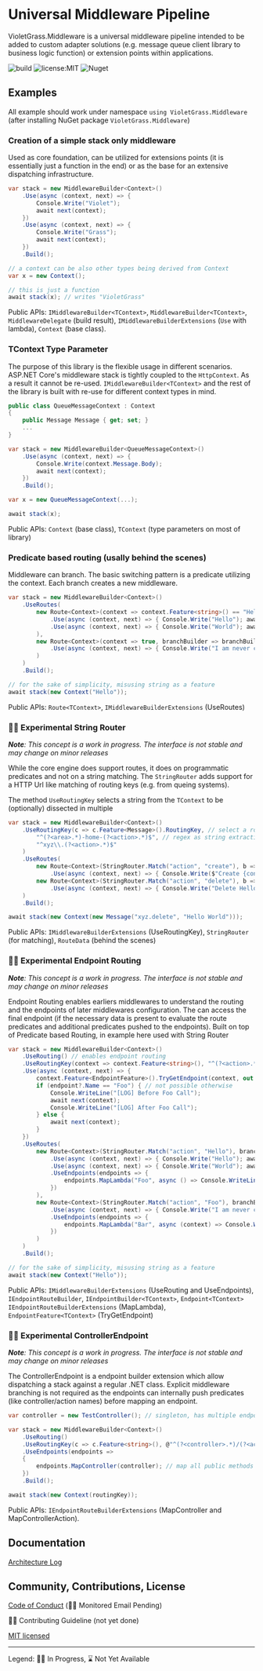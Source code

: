 # Universal Middleware Pipeline

VioletGrass.Middleware is a universal middleware pipeline intended to be added to custom adapter solutions (e.g. message queue client library to business logic function) or extension points within applications.

![build](https://github.com/violetgrass/middleware/workflows/Build-CI/badge.svg)
![license:MIT](https://img.shields.io/github/license/violetgrass/middleware?style=flat-square)
![Nuget](https://img.shields.io/nuget/v/VioletGrass.Middleware?style=flat-square)

## Examples

All example should work under namespace `using VioletGrass.Middleware` (after installing NuGet package `VioletGrass.Middleware`)

### Creation of a simple stack only middleware

Used as core foundation, can be utilized for extensions points (it is essentially just a function in the end) or as the base for an extensive dispatching infrastructure.

````csharp
var stack = new MiddlewareBuilder<Context>()
    .Use(async (context, next) => {
        Console.Write("Violet"); 
        await next(context); 
    })
    .Use(async (context, next) => {
        Console.Write("Grass"); 
        await next(context); 
    })
    .Build();

// a context can be also other types being derived from Context
var x = new Context();

// this is just a function
await stack(x); // writes "VioletGrass"
````

Public APIs: `IMiddlewareBuilder<TContext>`, `MiddlewareBuilder<TContext>`, `MiddlewareDelegate` (build result), `IMiddlewareBuilderExtensions` (`Use` with lambda), `Context` (base class).

### TContext Type Parameter

The purpose of this library is the flexible usage in different scenarios. ASP.NET Core's middleware stack is tightly coupled to the `HttpContext`. As a result it cannot be re-used. `IMiddlewareBuilder<TContext>` and the rest of the library is built with re-use for different context types in mind.

````csharp
public class QueueMessageContext : Context
{
    public Message Message { get; set; }
    ...
}

var stack = new MiddlewareBuilder<QueueMessageContext>()
    .Use(async (context, next) => {
        Console.Write(context.Message.Body); 
        await next(context); 
    })
    .Build();

var x = new QueueMessageContext(...);

await stack(x);
````

Public APIs: `Context` (base class), `TContext` (type parameters on most of library)

### Predicate based routing (usally behind the scenes)

Middleware can branch. The basic switching pattern is a predicate utilizing the context. Each branch creates a new middleware.

````csharp
var stack = new MiddlewareBuilder<Context>()
    .UseRoutes(
        new Route<Context>(context => context.Feature<string>() == "Hello", branchBuilder => branchBuilder
            .Use(async (context, next) => { Console.Write("Hello"); await next(context); })
            .Use(async (context, next) => { Console.Write("World"); await next(context); })
        ),
        new Route<Context>(context => true, branchBuilder => branchBuilder
            .Use(async (context, next) => { Console.Write("I am never called"); await next(context); })
        )
    )
    .Build();

// for the sake of simplicity, misusing string as a feature
await stack(new Context("Hello"));
````

Public APIs: `Route<TContext>`, `IMiddlewareBuilderExtensions` (UseRoutes)

### 🏃‍♂️ Experimental String Router

***Note**: This concept is a work in progress. The interface is not stable and may change on minor releases*

While the core engine does support routes, it does on programmatic predicates and not on a string matching. The `StringRouter` adds support for a HTTP Url like matching of routing keys (e.g. from queing systems).

The method `UseRoutingKey` selects a string from the `TContext` to be (optionally) dissected in multiple

````csharp
var stack = new MiddlewareBuilder<Context>()
    .UseRoutingKey(c => c.Feature<Message>().RoutingKey, // select a routing key from the context (e.g. a MQ routing key or the HTTP Uri)
        "^(?<area>.*)-home-(?<action>.*)$", // regex as string extraction methods
        "^xyz\\.(?<action>.*)$"
    )
    .UseRoutes(
        new Route<Context>(StringRouter.Match("action", "create"), b => b
            .Use(async (context, next) => { Console.Write($"Create {context.Feature<Message>().Body}"); await next(context); })),
        new Route<Context>(StringRouter.Match("action", "delete"), b => b
            .Use(async (context, next) => { Console.Write("Delete Hello"); await next(context); }))
    )
    .Build();

await stack(new Context(new Message("xyz.delete", "Hello World")));
````

Public APIs: `IMiddlewareBuilderExtensions` (UseRoutingKey), `StringRouter` (for matching), `RouteData` (behind the scenes)

### 🏃‍♂️ Experimental Endpoint Routing

***Note**: This concept is a work in progress. The interface is not stable and may change on minor releases*

Endpoint Routing enables earliers middlewares to understand the routing and the endpoints of later middlewares configuration. The can access the final endpoint (if the necessary data is present to evaluate the route predicates and additional predicates pushed to the endpoints). Built on top of Predicate based Routing, in example here used with String Router

````csharp
var stack = new MiddlewareBuilder<Context>()
    .UseRouting() // enables endpoint routing
    .UseRoutingKey(context => context.Feature<string>(), "^(?<action>.*)$") // has to be extracted ASAP (without route data no branch evaluation can be done)
    .Use(async (context, next) => {
        context.Feature<EndpointFeature>().TryGetEndpoint(context, out var endpoint); // evaluate branches and determine endpoint
        if (endpoint?.Name == "Foo") { // not possible otherwise
            Console.WriteLine("[LOG] Before Foo Call");
            await next(context);
            Console.WriteLine("[LOG] After Foo Call");
        } else {
            await next(context);
        }
    })
    .UseRoutes(
        new Route<Context>(StringRouter.Match("action", "Hello"), branchBuilder => branchBuilder
            .Use(async (context, next) => { Console.Write("Hello"); await next(context); })
            .Use(async (context, next) => { Console.Write("World"); await next(context); })
            .UseEndpoints(endpoints => {
                endpoints.MapLambda("Foo", async () => Console.WriteLine("Hello World")); // endpoint is constrained by "action = Hello"
            })
        ),
        new Route<Context>(StringRouter.Match("action", "Foo"), branchBuilder => branchBuilder
            .Use(async (context, next) => { Console.Write("I am never called"); await next(context); })
            .UseEndpoints(endpoints => {
                endpoints.MapLambda("Bar", async (context) => Console.WriteLine("Never World")); // endpoint is constrained by "action = Foo"
            })
        )
    )
    .Build();

// for the sake of simplicity, misusing string as a feature
await stack(new Context("Hello"));
````

Public APIs: `IMiddlewareBuilderExtensions` (UseRouting and UseEndpoints), `IEndpointRouteBuilder`, `IEndpointBuilder<TContext>`, `Endpoint<TContext>` `IEndpointRouteBuilderExtensions` (MapLambda), `EndpointFeature<TContext>` (TryGetEndpoint)

### 🏃‍♂️ Experimental ControllerEndpoint

***Note**: This concept is a work in progress. The interface is not stable and may change on minor releases*

The ControllerEndpoint is a endpoint builder extension which allow dispatching a stack against a regular .NET class. Explicit middleware branching is not required as the endpoints can internally push predicates (like controller/action names) before mapping an endpoint.

````csharp
var controller = new TestController(); // singleton, has multiple endpoints as functions

var stack = new MiddlewareBuilder<Context>()
    .UseRouting()
    .UseRoutingKey(c => c.Feature<string>(), @"^(?<controller>.*)/(?<action>.*)$")
    .UseEndpoints(endpoints =>
    {
        endpoints.MapController(controller); // map all public methods as endpoints
    })
    .Build();

await stack(new Context(routingKey));
````

Public APIs: `IEndpointRouteBuilderExtensions` (MapController and MapControllerAction).

## Documentation

[Architecture Log](docs/arch-log.md)

## Community, Contributions, License

[Code of Conduct](CODE_OF_CONDUCT.md) (🏃‍♂️ Monitored Email Pending)

🏃‍♂️ Contributing Guideline (not yet done)

[MIT licensed](LICENSE)

---

Legend: 🏃‍♂️ In Progress, ⌛ Not Yet Available